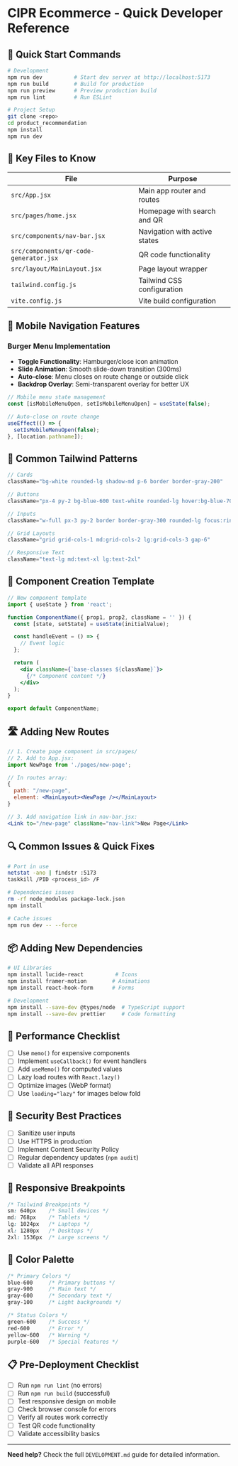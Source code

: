 # CIPR Ecommerce - Quick Developer Reference

## 🚀 Quick Start Commands

```bash
# Development
npm run dev          # Start dev server at http://localhost:5173
npm run build        # Build for production
npm run preview      # Preview production build
npm run lint         # Run ESLint

# Project Setup
git clone <repo>
cd product_recommendation
npm install
npm run dev
```

## 📁 Key Files to Know

| File | Purpose |
|------|---------|
| `src/App.jsx` | Main app router and routes |
| `src/pages/home.jsx` | Homepage with search and QR |
| `src/components/nav-bar.jsx` | Navigation with active states |
| `src/components/qr-code-generator.jsx` | QR code functionality |
| `src/layout/MainLayout.jsx` | Page layout wrapper |
| `tailwind.config.js` | Tailwind CSS configuration |
| `vite.config.js` | Vite build configuration |

## 📱 Mobile Navigation Features

### **Burger Menu Implementation**
- **Toggle Functionality**: Hamburger/close icon animation
- **Slide Animation**: Smooth slide-down transition (300ms)
- **Auto-close**: Menu closes on route change or outside click
- **Backdrop Overlay**: Semi-transparent overlay for better UX

```jsx
// Mobile menu state management
const [isMobileMenuOpen, setIsMobileMenuOpen] = useState(false);

// Auto-close on route change
useEffect(() => {
  setIsMobileMenuOpen(false);
}, [location.pathname]);
```

## 🎨 Common Tailwind Patterns

```jsx
// Cards
className="bg-white rounded-lg shadow-md p-6 border border-gray-200"

// Buttons
className="px-4 py-2 bg-blue-600 text-white rounded-lg hover:bg-blue-700"

// Inputs
className="w-full px-3 py-2 border border-gray-300 rounded-lg focus:ring-2"

// Grid Layouts
className="grid grid-cols-1 md:grid-cols-2 lg:grid-cols-3 gap-6"

// Responsive Text
className="text-lg md:text-xl lg:text-2xl"
```

## 🔧 Component Creation Template

```jsx
// New component template
import { useState } from 'react';

function ComponentName({ prop1, prop2, className = '' }) {
  const [state, setState] = useState(initialValue);

  const handleEvent = () => {
    // Event logic
  };

  return (
    <div className={`base-classes ${className}`}>
      {/* Component content */}
    </div>
  );
}

export default ComponentName;
```

## 🛣 Adding New Routes

```jsx
// 1. Create page component in src/pages/
// 2. Add to App.jsx:
import NewPage from './pages/new-page';

// In routes array:
{
  path: "/new-page",
  element: <MainLayout><NewPage /></MainLayout>
}

// 3. Add navigation link in nav-bar.jsx:
<Link to="/new-page" className="nav-link">New Page</Link>
```

## 🔍 Common Issues & Quick Fixes

```bash
# Port in use
netstat -ano | findstr :5173
taskkill /PID <process_id> /F

# Dependencies issues
rm -rf node_modules package-lock.json
npm install

# Cache issues
npm run dev -- --force
```

## 📦 Adding New Dependencies

```bash
# UI Libraries
npm install lucide-react          # Icons
npm install framer-motion        # Animations
npm install react-hook-form      # Forms

# Development
npm install --save-dev @types/node  # TypeScript support
npm install --save-dev prettier     # Code formatting
```

## 🎯 Performance Checklist

- [ ] Use `memo()` for expensive components
- [ ] Implement `useCallback()` for event handlers
- [ ] Add `useMemo()` for computed values
- [ ] Lazy load routes with `React.lazy()`
- [ ] Optimize images (WebP format)
- [ ] Use `loading="lazy"` for images below fold

## 🔐 Security Best Practices

- [ ] Sanitize user inputs
- [ ] Use HTTPS in production
- [ ] Implement Content Security Policy
- [ ] Regular dependency updates (`npm audit`)
- [ ] Validate all API responses

## 📱 Responsive Breakpoints

```css
/* Tailwind Breakpoints */
sm: 640px    /* Small devices */
md: 768px    /* Tablets */
lg: 1024px   /* Laptops */
xl: 1280px   /* Desktops */
2xl: 1536px  /* Large screens */
```

## 🎨 Color Palette

```css
/* Primary Colors */
blue-600     /* Primary buttons */
gray-900     /* Main text */
gray-600     /* Secondary text */
gray-100     /* Light backgrounds */

/* Status Colors */
green-600    /* Success */
red-600      /* Error */
yellow-600   /* Warning */
purple-600   /* Special features */
```

## 📋 Pre-Deployment Checklist

- [ ] Run `npm run lint` (no errors)
- [ ] Run `npm run build` (successful)
- [ ] Test responsive design on mobile
- [ ] Check browser console for errors
- [ ] Verify all routes work correctly
- [ ] Test QR code functionality
- [ ] Validate accessibility basics

---

**Need help?** Check the full `DEVELOPMENT.md` guide for detailed information.
